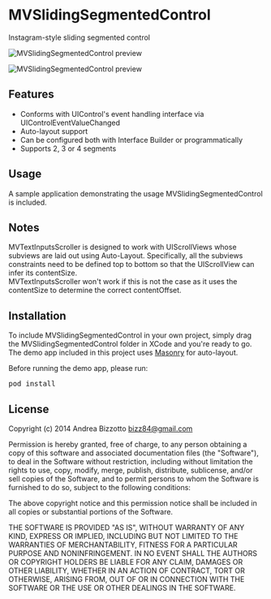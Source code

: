 MVSlidingSegmentedControl
=========================
Instagram-style sliding segmented control

![MVSlidingSegmentedControl preview](https://github.com/bizz84/MVSlidingSegmentedControl/raw/master/animated.gif "MVSlidingSegmentedControl preview")

![MVSlidingSegmentedControl preview](https://github.com/bizz84/MVSlidingSegmentedControl/raw/master/screenshot.png "MVSlidingSegmentedControl preview")

Features
-------------------------------------------------------

- Conforms with UIControl's event handling interface via UIControlEventValueChanged
- Auto-layout support
- Can be configured both with Interface Builder or programmatically
- Supports 2, 3 or 4 segments

Usage
-------------------------------------------------------

A sample application demonstrating the usage MVSlidingSegmentedControl is included.

Notes
-------------------------------------------------------
MVTextInputsScroller is designed to work with UIScrollViews whose subviews are laid out using Auto-Layout. Specifically, all the subviews constraints need to be defined top to bottom so that the UIScrollView can infer its contentSize.<br/>
MVTextInputsScroller won't work if this is not the case as it uses the contentSize to determine the correct contentOffset.

Installation
-------------------------------------------------------
To include MVSlidingSegmentedControl in your own project, simply drag the MVSlidingSegmentedControl folder in XCode and you're ready to go.<br/>
The demo app included in this project uses [Masonry](https://github.com/cloudkite/Masonry) for auto-layout.

Before running the demo app, please run:
<pre>
pod install
</pre>

License
-------------------------------------------------------
Copyright (c) 2014 Andrea Bizzotto bizz84@gmail.com

Permission is hereby granted, free of charge, to any person obtaining a copy of this software and associated documentation files (the "Software"), to deal in the Software without restriction, including without limitation the rights to use, copy, modify, merge, publish, distribute, sublicense, and/or sell copies of the Software, and to permit persons to whom the Software is furnished to do so, subject to the following conditions:

The above copyright notice and this permission notice shall be included in all copies or substantial portions of the Software.

THE SOFTWARE IS PROVIDED "AS IS", WITHOUT WARRANTY OF ANY KIND, EXPRESS OR IMPLIED, INCLUDING BUT NOT LIMITED TO THE WARRANTIES OF MERCHANTABILITY, FITNESS FOR A PARTICULAR PURPOSE AND NONINFRINGEMENT. IN NO EVENT SHALL THE AUTHORS OR COPYRIGHT HOLDERS BE LIABLE FOR ANY CLAIM, DAMAGES OR OTHER LIABILITY, WHETHER IN AN ACTION OF CONTRACT, TORT OR OTHERWISE, ARISING FROM, OUT OF OR IN CONNECTION WITH THE SOFTWARE OR THE USE OR OTHER DEALINGS IN THE SOFTWARE.
